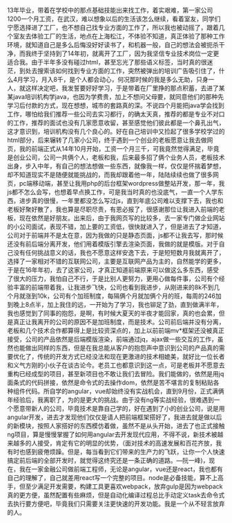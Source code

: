 13年毕业，带着在学校中的那点基础技能出来找工作，着实艰难，第一家公司1200一个月工资，在武汉，难以想象以后的生活该怎么继续，看着室友，同学们宁愿选择进了工厂，也不想自己找专业方面的工作了，所以我也被动摇了，跟着几个室友去体验工厂的生活，地点在上海松江，不体验不知道，真正体验了那种工作环境，就知道自己是多么后悔没好好读书了，和机器一般，自己的想法会被扼杀干净，而我终于坚持到了14年初，就离开了工厂，因为我坚信专业技术岗位一定更适合我。由于半年多没有碰过html，甚至忘光了那些语义标签，当时真的很迷茫，到处去搜索该如何找到专业方面的工作，突然被弹出的培训广告吸引住了，什么4月学习，月入8千，是个人都会动心，何况那时候的我是多么无助，只身一人，就这样决定吧，我发誓要好好学习，于是带着在厂里挣的那点积蓄，去进了某某java培训机构学java，也因为学费贵，加上不想问父母要，就同意他们的那种先学习后付款的方式，现在想想，城市的套路真的深。不说四个月能把java学会找到工作，哪怕给我们推荐一些公司去实习都行，的确太天真，推荐的都是专业不对口的工作，推荐的面试也没有几家愿意收留，甚至感觉他们彼此都是一个鼻孔出气，这才意识到，培训机构没有几个良心的。好在自己培训中又捡起了很多学校学过的html部分，后来辗转了几家小公司，终于遇到一个创业的老板愿意让我去做网页，我的前端正式从14年10月开始，工资一个月三千，可我竟然觉得满足，毕竟是创业公司，公司一共俩个人，老板和我，后来最多招了俩个业务人员，老板技术出身，步入中年，有自己的想法想做一些东西，就像我一样，仅仅是怀揣着梦想，却不知道现实不是随便就能挑战的，而我却跟着他一年，陆陆续续也做了很多网页，pc端移动端，甚至让我用php的后台框架wordpress做整站开发，那一年，我js都不怎么会写，也想着早点换工作，可是我当时真的也没底气，一直一个人学东西，进步真的很慢，一年里都没怎么写过js，直到年底公司难以支撑下去，我也和老板好聚好散了，我也算是尽职尽责，有恩必报了，很感谢那位让我进入前端的老板，现在依然是好朋友。出来后，由于我网页写的比较多，去一家专门做企业网站的小公司面试，表现不错，加上要的工资低，很快就进入了，但是进去了才知道，公司对于前端并不是太在意，因为我做的只是静态页面，js都不让我去写，那时候还没有前后端分离开发，他们用着模版引擎去渲染页面，我做的就是模版。对于自己没有任何挑战意义的话，我也不愿意这样安逸下去，于是短短数月我就离开了，选择了一家相对不错的互联网公司，主要是互联网产品为主的，自然能学的更多，于是在16年年初，去了这家公司，才真正知道前端原来可以做这么多东西，感受了很大的压力，我怕自己不行，于是比别人更努力，更用心做每件事，公司有个经验丰富的前端带着我，让我进步飞快，公司也看到我进步，从刚进来的8k不到几个月就涨到10k，公司有个加班制度，每隔俩个月就加俩个月的班，每周的246加到晚上8点半，加上我住的远，一开始为了学习，我也铆足了劲，直到做满半年，我也感觉到了同事的抱怨，是啊，有时候大夏天的半夜才能回家，真的也会累，但是真正让我离开的公司的原因不是加班制度，而是技术。公司前后端并没有分离，老板和几个技术合作都算得上是比较资深点的，加上以前前端mv*框架还没被真正接受，公司的产品依然是后端模版渲染，前端通过jq，ajax做一些交互的工作，虽然也能做出同样的东西，但是在我总能从客户的抱怨声中意识到公司的产品真的需要优化了，传统的开发方式已经没法和现在更激进的技术相媲美，就好比一位长者和义气方刚的小伙子在谈古论今。老员工也都意识到这一点，可是老板并不愿意去重构已经成型的项目，甚至新项目也不敢让我们去冒险。我们能做的，依然是用jq面条式的代码拼接，依然是命令式的去操作dom，依然是苦不堪言的复制粘贴各种组件代码。所自学的angular，vue却始终没有实战机会，直到9月份，正式满俩年经验后，我离职了，为的是更大的挑战。由于没有ng等实战经验，很难遇到一个愿意带新人的公司，毕竟技术是靠自己学的，好在遇到了小的创业公司，说是用angular开发，进去才发现他们仅仅是请人把前端框架搭好了，我进去就是做以后的新模块，按照人家搭好的东西模仿着做，虽然不是从头开始，进去了也正式接触ng项目，算是慢慢掌握了如何用angular去开发现代应用，不得不说，新技术被越来越多的人接受，肯定有它的明显的优势，（面对技术的高速发展和百花齐放，我有时也感到疲倦烦躁。但是，每当看到它们带来的生产力的飞跃，让你一个人快速搞定前后端的全部开发时，就觉得这终究还是一条正确的道路。—阮一峰)，现在，我在一家金融公司做前端工程师，无论是angular，vue还是react，我也都有自己的理解了，自己就差用react写一个完整的项目。node是必备技能，算不上高手，但至少满足开发需要，构建工具更喜欢webpack，放弃gulp是因为webpack真的更方便，虽然配置有些麻烦，但是自动化编译过程总比手动定义task去命令式去执行要方便吧，毕竟我们只需要关注更快速的开发功能。我是一个从不轻言放弃的人。
